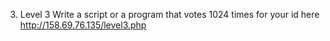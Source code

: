 3. Level 3
Write a script or a program that votes 1024 times for your id here http://158.69.76.135/level3.php
